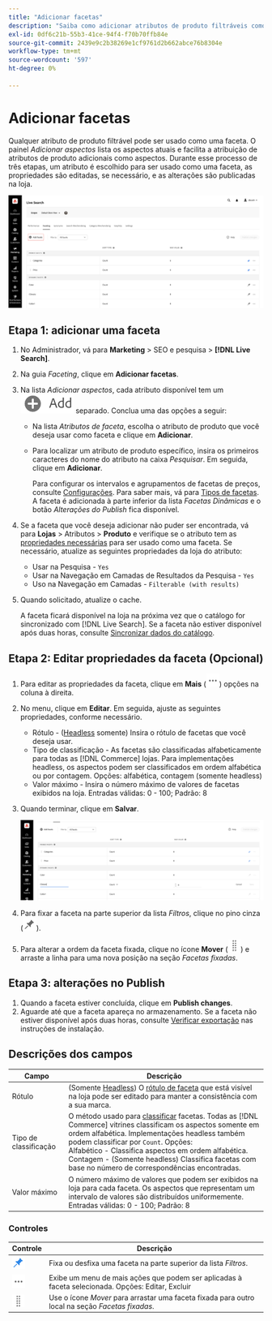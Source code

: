 ```yaml
---
title: "Adicionar facetas"
description: "Saiba como adicionar atributos de produto filtráveis como [!DNL Live Search] facetas."
exl-id: 0df6c21b-55b3-41ce-94f4-f70b70ffb84e
source-git-commit: 2439e9c2b38269e1cf9761d2b662abce76b8304e
workflow-type: tm+mt
source-wordcount: '597'
ht-degree: 0%

---
```


# Adicionar facetas

Qualquer atributo de produto filtrável pode ser usado como uma faceta. O painel *Adicionar aspectos* lista os aspectos atuais e facilita a atribuição de atributos de produto adicionais como aspectos. Durante esse processo de três etapas, um atributo é escolhido para ser usado como uma faceta, as propriedades são editadas, se necessário, e as alterações são publicadas na loja.

![Adicionar aspectos](assets/facets-add.png)

## Etapa 1: adicionar uma faceta

1. No Administrador, vá para **Marketing** > SEO e pesquisa > **[!DNL Live Search]**.
1. Na guia *Faceting*, clique em **Adicionar facetas**.
1. Na lista *Adicionar aspectos*, cada atributo disponível tem um ![Botão Adicionar](assets/btn-add.png) separado. Conclua uma das opções a seguir:

   * Na lista *Atributos de faceta*, escolha o atributo de produto que você deseja usar como faceta e clique em **Adicionar**.
   * Para localizar um atributo de produto específico, insira os primeiros caracteres do nome do atributo na caixa *Pesquisar*. Em seguida, clique em **Adicionar**.

     Para configurar os intervalos e agrupamentos de facetas de preços, consulte [Configurações](settings.md). Para saber mais, vá para [Tipos de facetas](facets-type.md).
A faceta é adicionada à parte inferior da lista *Facetas Dinâmicas* e o botão *Alterações do Publish* fica disponível.

1. Se a faceta que você deseja adicionar não puder ser encontrada, vá para **Lojas** > Atributos > **Produto** e verifique se o atributo tem as [propriedades necessárias](facets.md) para ser usado como uma faceta. Se necessário, atualize as seguintes propriedades da loja do atributo:

   * Usar na Pesquisa - `Yes`
   * Usar na Navegação em Camadas de Resultados da Pesquisa - `Yes`
   * Uso na Navegação em Camadas - `Filterable (with results)`

1. Quando solicitado, atualize o cache.

   A faceta ficará disponível na loja na próxima vez que o catálogo for sincronizado com [!DNL Live Search]. Se a faceta não estiver disponível após duas horas, consulte [Sincronizar dados do catálogo](install.md#synchronize-catalog-data).

## Etapa 2: Editar propriedades da faceta (Opcional)

1. Para editar as propriedades da faceta, clique em **Mais** (![Mais seletor](assets/btn-more.png)) opções na coluna à direita.
1. No menu, clique em **Editar**. Em seguida, ajuste as seguintes propriedades, conforme necessário.

   * Rótulo - ([Headless](facets-type.md) somente) Insira o rótulo de facetas que você deseja usar.
   * Tipo de classificação - As facetas são classificadas alfabeticamente para todas as [!DNL Commerce] lojas. Para implementações headless, os aspectos podem ser classificados em ordem alfabética ou por contagem. Opções: alfabética, contagem (somente headless)
   * Valor máximo - Insira o número máximo de valores de facetas exibidos na loja. Entradas válidas: 0 - 100; Padrão: 8

1. Quando terminar, clique em **Salvar**.

   ![Editar facetas](assets/facet-edit.png)

1. Para fixar a faceta na parte superior da lista *Filtros*, clique no pino cinza (![Seletor de pinos](assets/btn-pin-gray.png)).
1. Para alterar a ordem da faceta fixada, clique no ícone **Mover** (![Mover seletor](assets/btn-move.png)) e arraste a linha para uma nova posição na seção *Facetas fixadas*.

## Etapa 3: alterações no Publish

1. Quando a faceta estiver concluída, clique em **Publish changes**.
1. Aguarde até que a faceta apareça no armazenamento.
Se a faceta não estiver disponível após duas horas, consulte [Verificar exportação](install.md#synchronize-catalog-data) nas instruções de instalação.

## Descrições dos campos

| Campo | Descrição |
|--- |--- |
| Rótulo | (Somente [Headless](facets-type.md)) O [rótulo de faceta](facets-type.md) que está visível na loja pode ser editado para manter a consistência com a sua marca. |
| Tipo de classificação | O método usado para [classificar](facets-type.md) facetas. Todas as [!DNL Commerce] vitrines classificam os aspectos somente em ordem alfabética. Implementações headless também podem classificar por `Count`. Opções:<br />Alfabético - Classifica aspectos em ordem alfabética.<br />Contagem - (Somente headless) Classifica facetas com base no número de correspondências encontradas. |
| Valor máximo | O número máximo de valores que podem ser exibidos na loja para cada faceta. Os aspectos que representam um intervalo de valores são distribuídos uniformemente. Entradas válidas: 0 - 100; Padrão: 8 |

### Controles

| Controle | Descrição |
|--- |--- |
| ![Seletor de pinos](assets/btn-pin-blue.png) | Fixa ou desfixa uma faceta na parte superior da lista *Filtros*. |
| ![Mais seletor](assets/btn-more.png) | Exibe um menu de mais ações que podem ser aplicadas à faceta selecionada. Opções: Editar, Excluir |
| ![Mover seletor](assets/btn-move.png) | Use o ícone *Mover* para arrastar uma faceta fixada para outro local na seção *Facetas fixadas*. |
